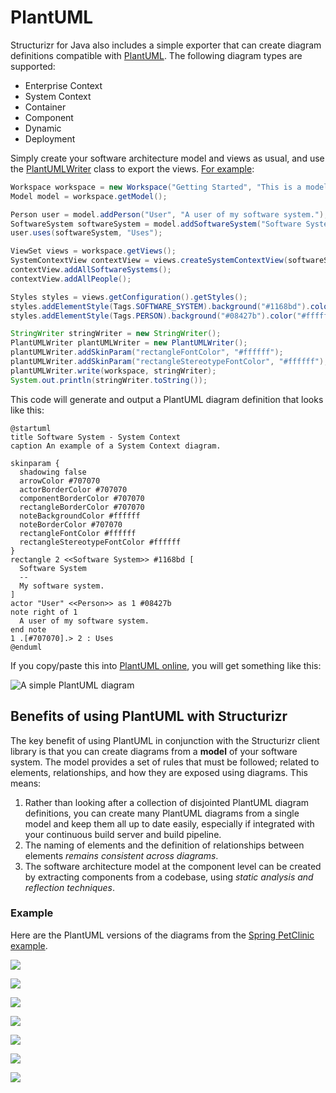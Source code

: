 # PlantUML

Structurizr for Java also includes a simple exporter that can create diagram definitions compatible with [PlantUML](http://www.plantuml.com). The following diagram types are supported:

- Enterprise Context
- System Context
- Container
- Component
- Dynamic
- Deployment

Simply create your software architecture model and views as usual, and use the [PlantUMLWriter](https://github.com/structurizr/java/blob/master/structurizr-core/src/com/structurizr/io/plantuml/PlantUMLWriter.java) class to export the views. [For example](https://github.com/structurizr/java/blob/master/structurizr-examples/src/com/structurizr/example/PlantUML.java):

```java
Workspace workspace = new Workspace("Getting Started", "This is a model of my software system.");
Model model = workspace.getModel();

Person user = model.addPerson("User", "A user of my software system.");
SoftwareSystem softwareSystem = model.addSoftwareSystem("Software System", "My software system.");
user.uses(softwareSystem, "Uses");

ViewSet views = workspace.getViews();
SystemContextView contextView = views.createSystemContextView(softwareSystem, "SystemContext", "An example of a System Context diagram.");
contextView.addAllSoftwareSystems();
contextView.addAllPeople();

Styles styles = views.getConfiguration().getStyles();
styles.addElementStyle(Tags.SOFTWARE_SYSTEM).background("#1168bd").color("#ffffff");
styles.addElementStyle(Tags.PERSON).background("#08427b").color("#ffffff").shape(Shape.Person);

StringWriter stringWriter = new StringWriter();
PlantUMLWriter plantUMLWriter = new PlantUMLWriter();
plantUMLWriter.addSkinParam("rectangleFontColor", "#ffffff");
plantUMLWriter.addSkinParam("rectangleStereotypeFontColor", "#ffffff");
plantUMLWriter.write(workspace, stringWriter);
System.out.println(stringWriter.toString());
```

This code will generate and output a PlantUML diagram definition that looks like this:

```
@startuml
title Software System - System Context
caption An example of a System Context diagram.

skinparam {
  shadowing false
  arrowColor #707070
  actorBorderColor #707070
  componentBorderColor #707070
  rectangleBorderColor #707070
  noteBackgroundColor #ffffff
  noteBorderColor #707070
  rectangleFontColor #ffffff
  rectangleStereotypeFontColor #ffffff
}
rectangle 2 <<Software System>> #1168bd [
  Software System
  --
  My software system.
]
actor "User" <<Person>> as 1 #08427b
note right of 1
  A user of my software system.
end note
1 .[#707070].> 2 : Uses
@enduml
```

If you copy/paste this into [PlantUML online](http://www.plantuml.com/plantuml/), you will get something like this:

![A simple PlantUML diagram](images/plantuml-getting-started.png)

## Benefits of using PlantUML with Structurizr

The key benefit of using PlantUML in conjunction with the Structurizr client library is that you can create diagrams from a __model__ of your software system. The model provides a set of rules that must be followed; related to elements, relationships, and how they are exposed using diagrams. This means:

1. Rather than looking after a collection of disjointed PlantUML diagram definitions, you can create many PlantUML diagrams from a single model and keep them all up to date easily, especially if integrated with your continuous build server and build pipeline.
1. The naming of elements and the definition of relationships between elements _remains consistent across diagrams_.
1. The software architecture model at the component level can be created by extracting components from a codebase, using _static analysis and reflection techniques_.

### Example

Here are the PlantUML versions of the diagrams from the [Spring PetClinic example](https://structurizr.com/share/1).

![](images/plantuml-spring-petclinic-system-context.png)

![](images/plantuml-spring-petclinic-containers.png)

![](images/plantuml-spring-petclinic-components.png)

![](images/plantuml-spring-petclinic-dynamic.png)

![](images/plantuml-spring-petclinic-deployment-development.png)

![](images/plantuml-spring-petclinic-deployment-staging.png)

![](images/plantuml-spring-petclinic-deployment-live.png)
